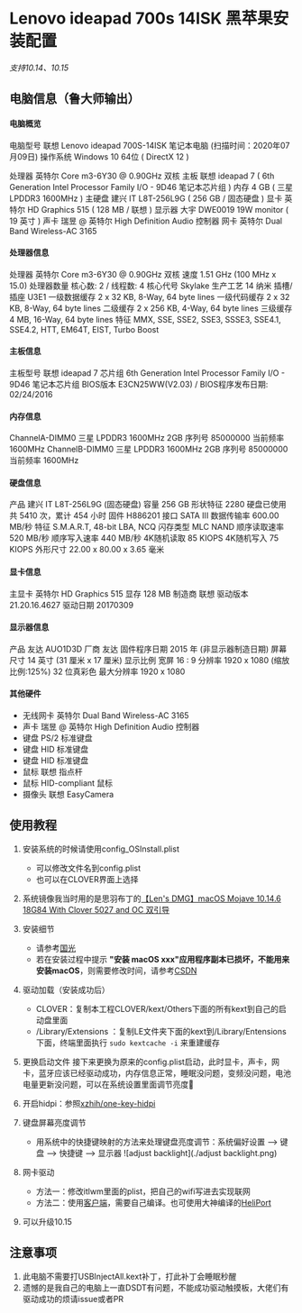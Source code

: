 # Lenovo ideapad 700s 14ISK 黑苹果安装配置

*支持10.14、10.15*

## 电脑信息（鲁大师输出）
#### 电脑概览    
电脑型号    联想 Lenovo ideapad 700S-14ISK 笔记本电脑  (扫描时间：2020年07月09日)
操作系统    Windows 10 64位 ( DirectX 12 )
    
处理器    英特尔 Core m3-6Y30 @ 0.90GHz 双核
主板    联想 ideapad 7 ( 6th Generation Intel Processor Family I/O - 9D46 笔记本芯片组 )
内存    4 GB ( 三星 LPDDR3 1600MHz )
主硬盘    建兴 IT L8T-256L9G ( 256 GB / 固态硬盘 )
显卡    英特尔 HD Graphics 515 ( 128 MB / 联想 )
显示器    大宇 DWE0019 19W monitor ( 19 英寸  )
声卡    瑞昱  @ 英特尔 High Definition Audio 控制器
网卡    英特尔 Dual Band Wireless-AC 3165
#### 处理器信息
处理器    英特尔 Core m3-6Y30 @ 0.90GHz 双核
速度    1.51 GHz (100 MHz x 15.0)
处理器数量    核心数: 2 / 线程数: 4
核心代号    Skylake
生产工艺    14 纳米
插槽/插座    U3E1
一级数据缓存    2 x 32 KB, 8-Way, 64 byte lines
一级代码缓存    2 x 32 KB, 8-Way, 64 byte lines
二级缓存    2 x 256 KB, 4-Way, 64 byte lines
三级缓存    4 MB, 16-Way, 64 byte lines
特征    MMX, SSE, SSE2, SSE3, SSSE3, SSE4.1, SSE4.2, HTT, EM64T, EIST, Turbo Boost
#### 主板信息    
主板型号    联想 ideapad 7
芯片组    6th Generation Intel Processor Family I/O - 9D46 笔记本芯片组
BIOS版本    E3CN25WW(V2.03)  /  BIOS程序发布日期: 02/24/2016
#### 内存信息
ChannelA-DIMM0    三星 LPDDR3 1600MHz 2GB
序列号    85000000
当前频率    1600MHz
ChannelB-DIMM0    三星 LPDDR3 1600MHz 2GB
序列号    85000000
当前频率    1600MHz
#### 硬盘信息
产品    建兴  IT L8T-256L9G (固态硬盘)
容量    256 GB
形状特征    2280
硬盘已使用    共 5410 次，累计 454 小时
固件    H886201
接口    SATA III
数据传输率    600.00 MB/秒
特征    S.M.A.R.T,  48-bit LBA,  NCQ
闪存类型    MLC NAND
顺序读取速率    520 MB/秒
顺序写入速率    440 MB/秒
4K随机读取    85 KIOPS
4K随机写入    75 KIOPS
外形尺寸    22.00 x 80.00 x 3.65 毫米
#### 显卡信息
主显卡    英特尔 HD Graphics 515
显存    128 MB
制造商    联想
驱动版本    21.20.16.4627
驱动日期    20170309
#### 显示器信息
产品    友达 AUO1D3D
厂商    友达
固件程序日期    2015 年 (非显示器制造日期)
屏幕尺寸    14 英寸 (31 厘米 x 17 厘米)
显示比例    宽屏 16 : 9
分辨率    1920 x 1080 (缩放比例:125%) 32 位真彩色
最大分辨率    1920 x 1080
#### 其他硬件
- 无线网卡    英特尔 Dual Band Wireless-AC 3165
- 声卡    瑞昱  @ 英特尔 High Definition Audio 控制器
- 键盘    PS/2 标准键盘
- 键盘    HID 标准键盘
- 键盘    HID 标准键盘
- 鼠标    联想 指点杆
- 鼠标    HID-compliant 鼠标
- 摄像头    联想 EasyCamera


## 使用教程
1. 安装系统的时候请使用config_OSInstall.plist
    - 可以修改文件名到config.plist
    - 也可以在CLOVER界面上选择

2. 系统镜像我当时用的是思羽布丁的[【Len's DMG】macOS Mojave 10.14.6 18G84 With Clover 5027 and OC 双引导](https://www.mfpud.com/topics/180/)

3. 安装细节
    - 请参考[国光](https://www.sqlsec.com/2018/08/clover.html)
    - 若在安装过程中提示 **"安装 macOS xxx"应用程序副本已损坏，不能用来安装macOS**，则需要修改时间，请参考[CSDN](https://blog.csdn.net/qq_41855420/article/details/102762647)
    
4. 驱动加载（安装成功后）
    - CLOVER：复制本工程CLOVER/kext/Others下面的所有kext到自己的启动盘里面
    - /Library/Extensions ：复制LE文件夹下面的kext到/Library/Entensions 下面，终端里面执行 `sudo kextcache -i` 来重建缓存
    
5. 更换启动文件
    接下来更换为原来的config.plist启动，此时显卡，声卡，网卡，蓝牙应该已经驱动成功，内存信息正常，睡眠没问题，变频没问题，电池电量更新没问题，可以在系统设置里面调节亮度🔆

6. 开启hidpi：参照[xzhih/one-key-hidpi](https://github.com/xzhih/one-key-hidpi)

7. 键盘屏幕亮度调节
    - 用系统中的快捷键映射的方法来处理键盘亮度调节：系统偏好设置 --> 键盘 --> 快捷键 --> 显示器
    ![adjust backlight](./adjust backlight.png)

8. 网卡驱动
    - 方法一：修改itlwm里面的plist，把自己的wifi写进去实现联网
    - 方法二：使用[客户端](https://github.com/OpenIntelWireless/HeliPort)，需要自己编译。也可使用大神编译的[HeliPort](./HeliPort.app)

9. 可以升级10.15


## 注意事项
1. 此电脑不需要打USBInjectAll.kext补丁，打此补丁会睡眠秒醒
2. 遗憾的是我自己的电脑上一直DSDT有问题，不能成功驱动触摸板，大佬们有驱动成功的烦请issue或者PR
